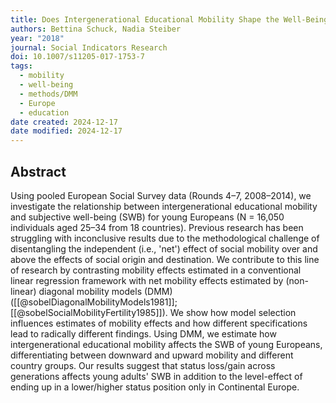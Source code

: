 ```yaml
---
title: Does Intergenerational Educational Mobility Shape the Well-Being of Young Europeans? Evidence from the European Social Survey
authors: Bettina Schuck, Nadia Steiber
year: "2018"
journal: Social Indicators Research
doi: 10.1007/s11205-017-1753-7
tags:
  - mobility
  - well-being
  - methods/DMM
  - Europe
  - education
date created: 2024-12-17
date modified: 2024-12-17
---
```


## Abstract

Using pooled European Social Survey data (Rounds 4–7, 2008–2014), we investigate the relationship between intergenerational educational mobility and subjective well-being (SWB) for young Europeans (N = 16,050 individuals aged 25–34 from 18 countries). Previous research has been struggling with inconclusive results due to the methodological challenge of disentangling the independent (i.e., 'net') effect of social mobility over and above the effects of social origin and destination. We contribute to this line of research by contrasting mobility effects estimated in a conventional linear regression framework with net mobility effects estimated by (non-linear) diagonal mobility models (DMM) ([[@sobelDiagonalMobilityModels1981]]; [[@sobelSocialMobilityFertility1985]]). We show how model selection influences estimates of mobility effects and how different specifications lead to radically different findings. Using DMM, we estimate how intergenerational educational mobility affects the SWB of young Europeans, differentiating between downward and upward mobility and different country groups. Our results suggest that status loss/gain across generations affects young adults' SWB in addition to the level-effect of ending up in a lower/higher status position only in Continental Europe.

